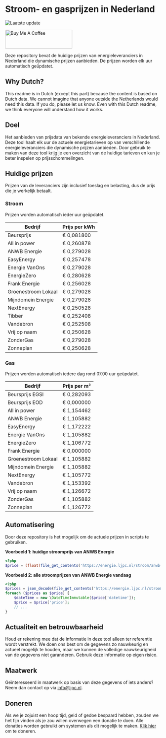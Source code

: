 # Stroom- en gasprijzen in Nederland

![Laatste update](https://img.shields.io/badge/laatste%20update-2024--05--01%2020%3A00%20CET-brightgreen)

<a href="https://www.buymeacoffee.com/Lars-" target="_blank"><img src="https://cdn.buymeacoffee.com/buttons/v2/default-orange.png" alt="Buy Me A Coffee" height="60" style="height: 60px !important;width: 217px !important;" ></a>

Deze repository bevat de huidige prijzen van energieleveranciers in Nederland die dynamische prijzen aanbieden. De prijzen worden elk uur automatisch geüpdatet.

## Why Dutch?

This readme is in Dutch (except this part) because the content is based on Dutch data. We cannot imagine that anyone outside the Netherlands would need this data. If you do, please let us know. Even with this Dutch readme, we think
everyone will understand how it works.

## Doel

Het aanbieden van prijsdata van bekende energieleveranciers in Nederland. Deze tool haalt elk uur de actuele energietarieven op van verschillende energieleveranciers die dynamische prijzen aanbieden. Door gebruik te maken van deze tool
krijg je een overzicht van de huidige tarieven en kun je beter inspelen op prijsschommelingen.

## Huidige prijzen

Prijzen van de leveranciers zijn inclusief toeslag en belasting, dus de prijs die je werkelijk betaalt.

### Stroom

Prijzen worden automatisch ieder uur geüpdatet.

 Bedrijf | Prijs per kWh 
---------|---------------
Beursprijs | € 0,081800
All in power | € 0,260878
ANWB Energie | € 0,279028
EasyEnergy | € 0,257478
Energie VanOns | € 0,279028
EnergieZero | € 0,280628
Frank Energie | € 0,256028
Groenestroom Lokaal | € 0,279028
Mijndomein Energie | € 0,279028
NextEnergy | € 0,250528
Tibber | € 0,252408
Vandebron | € 0,252508
Vrij op naam | € 0,250628
ZonderGas | € 0,279028
Zonneplan | € 0,250628


### Gas

Prijzen worden automatisch iedere dag rond 07.00 uur geüpdatet.

 Bedrijf | Prijs per m³ 
---------|--------------
Beursprijs EGSI | € 0,282093
Beursprijs EOD | € 0,000000
All in power | € 1,154462
ANWB Energie | € 1,105882
EasyEnergy | € 1,172222
Energie VanOns | € 1,105882
EnergieZero | € 1,106772
Frank Energie | € 0,000000
Groenestroom Lokaal | € 1,105882
Mijndomein Energie | € 1,105882
NextEnergy | € 1,105772
Vandebron | € 1,153392
Vrij op naam | € 1,126672
ZonderGas | € 1,105882
Zonneplan | € 1,126772


## Automatisering

Door deze repository is het mogelijk om de actuele prijzen in scripts te gebruiken.

**Voorbeeld 1: huidige stroomprijs van ANWB Energie**

```php
<?php
$price = (float)file_get_contents('https://energie.ljpc.nl/stroom/anwb-energie-nu.txt');

```

**Voorbeeld 2: alle stroomprijzen van ANWB Energie vandaag**

```php
<?php
$prices = json_decode(file_get_contents('https://energie.ljpc.nl/stroom/all-in-power-vandaag.json'),true);
foreach ($prices as $price) {
    $dateTime = new \DateTimeImmutable($price['datetime']);
    $price = $price['price'];
    // ...
}
```

## Actualiteit en betrouwbaarheid

Houd er rekening mee dat de informatie in deze tool alleen ter referentie wordt verstrekt. We doen ons best om de gegevens zo nauwkeurig en actueel mogelijk te houden, maar we kunnen de volledige nauwkeurigheid van de gegevens niet
garanderen. Gebruik deze informatie op eigen risico.

## Maatwerk

Geïnteresseerd in maatwerk op basis van deze gegevens of iets anders? Neem dan contact op
via [info@ljpc.nl](mailto:info@ljpc.nl?subject=Energie%20prijzen).

## Doneren

Als we je zojuist een hoop tijd, geld of gedoe bespaard hebben, zouden we het fijn vinden als je zou willen overwegen een
donatie te doen. Alle donaties worden gebruikt om systemen als dit mogelijk te
maken. [Klik hier](https://www.buymeacoffee.com/Lars-) om te doneren.
